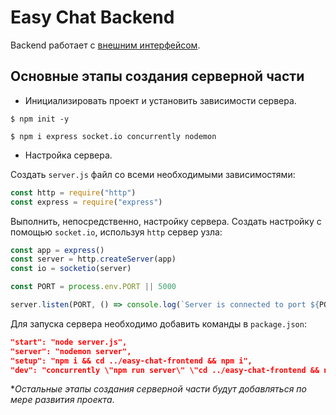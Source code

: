 # Easy Chat Backend

Backend работает с [внешним интерфейсом](https://github.com/mishkaleks/easy-chat-frontend).

## Основные этапы создания серверной части

- Инициализировать проект и установить зависимости сервера.

`$ npm init -y`

`$ npm i express socket.io concurrently nodemon`

- Настройка сервера.

Создать `server.js` файл со всеми необходимыми зависимостями:

```javascript
const http = require("http")
const express = require("express")
```

Выполнить, непосредственно, настройку сервера. Создать настройку с помощью `socket.io`, используя `http` сервер узла:

```javascript
const app = express()
const server = http.createServer(app)
const io = socketio(server)

const PORT = process.env.PORT || 5000

server.listen(PORT, () => console.log(`Server is connected to port ${PORT}`))
```

Для запуска сервера необходимо добавить команды в `package.json`:

```json
"start": "node server.js",
"server": "nodemon server",
"setup": "npm i && cd ../easy-chat-frontend && npm i",
"dev": "concurrently \"npm run server\" \"cd ../easy-chat-frontend && npm start\""
```

**Остальные этапы создания серверной части будут добавляться по мере развития проекта*.
